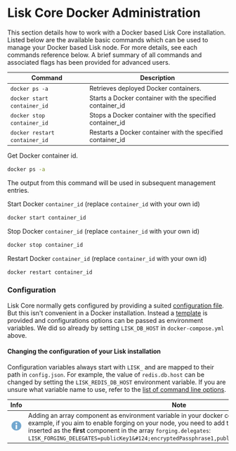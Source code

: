# Lisk Core Docker Administration

This section details how to work with a Docker based Lisk Core installation.
Listed below are the available basic commands which can be used to manage your Docker based Lisk node.
For more details, see each commands reference below.
A brief summary of all commands and associated flags has been provided for advanced users.

Command | Description
--- | ---
`docker ps -a` | Retrieves deployed Docker containers.
`docker start container_id` | Starts a Docker container with the specified container_id
`docker stop container_id` | Stops a Docker container with the specified container_id
`docker restart container_id` | Restarts a Docker container with the specified container_id

Get Docker container id.

```bash
docker ps -a
```

The output from this command will be used in subsequent management entries.

Start Docker `container_id` (replace `container_id` with your own id)

```bash
docker start container_id
```

Stop Docker `container_id` (replace `container_id` with your own id)

```bash
docker stop container_id
```

Restart Docker `container_id` (replace `container_id` with your own id)

```bash
docker restart container_id
```

### Configuration

Lisk Core normally gets configured by providing a suited [configuration file](../../configuration/configuration.md).
But this isn't convenient in a Docker installation.
Instead a [template](https://github.com/LiskHQ/lisk/blob/1.1.0/docker_files/etc/confd/templates/config.json.tmpl) is provided and configurations options can be passed as environment variables. 
We did so already by setting `LISK_DB_HOST` in `docker-compose.yml` above.

#### Changing the configuration of your Lisk installation

Configuration variables always start with `LISK_` and are mapped to their path in `config.json`.
For example, the value of `redis.db.host` can be changed by setting  the `LISK_REDIS_DB_HOST` environment variable.
If you are unsure what variable name to use, refer to the [list of command line options](../source/admin-source.md#command-line-options).

Info | Note 
--- | --- 
![info note](../../../info-icon.png "Info Note") | Adding an array component as environment variable in your docker compose is a bit tricky. For example, if you aim to enable forging on your node, you need to add the next variable which will be inserted as the **first** component in the array `forging.delegates`: ```LISK_FORGING_DELEGATES=publicKey1&#124;encryptedPassphrase1,publicKey2&#124;encryptedPassphrase2```

